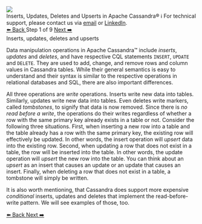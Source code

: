 <!-- TOP -->
<div class="top">
  <img src="https://datastax-academy.github.io/katapod-shared-assets/images/ds-academy-logo.svg" />
  <div class="scenario-title-section">
    <span class="scenario-title">Inserts, Updates, Deletes and Upserts in Apache Cassandra®</span>
    <span class="scenario-subtitle">ℹ️ For technical support, please contact us via <a href="mailto:aleksandr.volochnev@datastax.com">email</a> or <a href="https://dtsx.io/aleks">LinkedIn</a>.</span>
  </div>
</div>

<!-- NAVIGATION -->
<div id="navigation-top" class="navigation-top">
 <a href='command:katapod.loadPage?[{"step":"intro"}]'
   class="btn btn-dark navigation-top-left">⬅️ Back
 </a>
<span class="step-count"> Step 1 of 9</span>
 <a href='command:katapod.loadPage?[{"step":"step2-cassandra"}]' 
    class="btn btn-dark navigation-top-right">Next ➡️
  </a>
</div>

<!-- CONTENT -->

<div class="step-title">Inserts, updates, deletes and upserts</div>

Data manipulation operations in Apache Cassandra™ include *inserts*, *updates* and *deletes*, and have respective CQL statements 
`INSERT`, `UPDATE` and `DELETE`. They are used to add, change, and remove rows and column values in Cassandra tables.
While their general semantics is easy to understand and their syntax is similar to the respective operations in relational databases
and SQL, there are also important differences.

All three operations are *write* operations. Inserts write new data into tables. Similarly, updates write new data into tables.
Even deletes write markers, called *tombstones*, to signify that data is now removed. Since there is *no read before a write*, 
the operations do their writes regardless of whether a row with the same primary key already exists in a table or not. Consider the following three situations. First, when inserting a new row into a table and the table already has a row with the same primary key, 
the existing row will effectively be updated. In other words, the insert operation will *upsert* data into the existing row. 
Second, when updating a row that does not exist in a table, the row will be inserted into the table. In other words, 
the update operation will *upsert* the new row into the table. You can think about an *upsert* as an insert that causes an update or 
an update that causes an insert. Finally, when deleting a row that does not exist in a table, a tombstone 
will simply be written.

It is also worth mentioning, that Cassandra does support more expensive *conditional* inserts, updates and deletes 
that implement the read-before-write pattern. We will see examples of those, too.

<!-- NAVIGATION -->
<div id="navigation-bottom" class="navigation-bottom">
 <a href='command:katapod.loadPage?[{"step":"intro"}]'
   class="btn btn-dark navigation-bottom-left">⬅️ Back
 </a>
 <a href='command:katapod.loadPage?[{"step":"step2-cassandra"}]'
    class="btn btn-dark navigation-bottom-right">Next ➡️
  </a>
</div>
